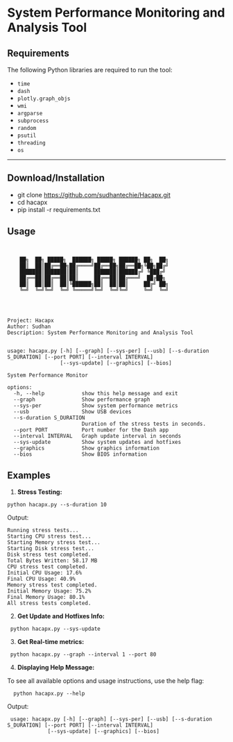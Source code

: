 # System Performance Monitoring and Analysis Tool

## Requirements

The following Python libraries are required to run the tool:

- `time`
- `dash`
- `plotly.graph_objs`
- `wmi`
- `argparse`
- `subprocess`
- `random`
- `psutil`
- `threading`
- `os`

---


Download/Installation
---------------------

* git clone https://github.com/sudhantechie/Hacapx.git
* cd hacapx
* pip install -r requirements.txt


Usage
-----

```


    ██╗  ██╗ █████╗  ██████╗ █████╗ ██████╗ ██╗  ██╗
    ██║  ██║██╔══██╗██╔════╝██╔══██╗██╔══██╗╚██╗██╔╝
    ███████║███████║██║     ███████║██████╔╝ ╚███╔╝
    ██╔══██║██╔══██║██║     ██╔══██║██╔═══╝  ██╔██╗
    ██║  ██║██║  ██║╚██████╗██║  ██║██║     ██╔╝ ██╗
    ╚═╝  ╚═╝╚═╝  ╚═╝ ╚═════╝╚═╝  ╚═╝╚═╝     ╚═╝  ╚═╝




Project: Hacapx
Author: Sudhan
Description: System Performance Monitoring and Analysis Tool


usage: hacapx.py [-h] [--graph] [--sys-per] [--usb] [--s-duration S_DURATION] [--port PORT] [--interval INTERVAL]
                 [--sys-update] [--graphics] [--bios]

System Performance Monitor

options:
  -h, --help            show this help message and exit
  --graph               Show performance graph
  --sys-per             Show system performance metrics
  --usb                 Show USB devices
  --s-duration S_DURATION
                        Duration of the stress tests in seconds.
  --port PORT           Port number for the Dash app
  --interval INTERVAL   Graph update interval in seconds
  --sys-update          Show system updates and hotfixes
  --graphics            Show graphics information
  --bios                Show BIOS information

  ```

  Examples
  --------

  1. **Stress Testing:**

    python hacapx.py --s-duration 10

  Output:
    
    Running stress tests...
    Starting CPU stress test...
    Starting Memory stress test...
    Starting Disk stress test...
    Disk stress test completed.
    Total Bytes Written: 58.17 MB
    CPU stress test completed.
    Initial CPU Usage: 17.6%
    Final CPU Usage: 40.9%
    Memory stress test completed.
    Initial Memory Usage: 75.2%
    Final Memory Usage: 80.1%
    All stress tests completed.
    

   2. **Get Update and Hotfixes Info:**

     python hacapx.py --sys-update
   
   3. **Get Real-time metrics:**

     python hacapx.py --graph --interval 1 --port 80 

   4. **Displaying Help Message:**

   To see all available options and usage instructions, use the help flag:
    
      python hacapx.py --help
      
   Output:
     
     usage: hacapx.py [-h] [--graph] [--sys-per] [--usb] [--s-duration S_DURATION] [--port PORT] [--interval INTERVAL]
                 [--sys-update] [--graphics] [--bios]

